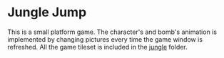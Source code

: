 # Jungle Jump

This is a small platform game. The character's and bomb's animation is implemented by changing pictures every time the game window is refreshed.
All the game tileset is included in the [jungle](https://github.com/nandor23/platform-game/tree/main/jungle) folder.
